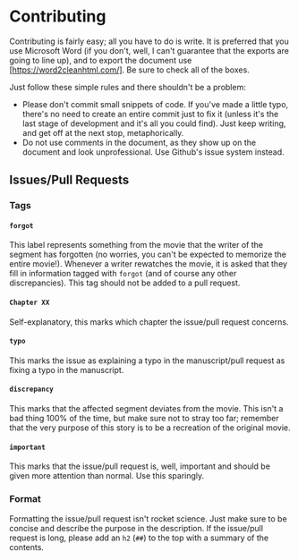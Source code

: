 # Contributing

Contributing is fairly easy; all you have to do is write. It is preferred that you use Microsoft Word (if you don't, well, I can't guarantee that the exports are going to line up), and to export the document use [https://word2cleanhtml.com/]. Be sure to check all of the boxes.

Just follow these simple rules and there shouldn't be a problem:

- Please don't commit small snippets of code. If you've made a little typo, there's no need to create an entire commit just to fix it (unless it's the last stage of development and it's all you could find). Just keep writing, and get off at the next stop, metaphorically.
- Do not use comments in the document, as they show up on the document and look unprofessional. Use Github's issue system instead.


## Issues/Pull Requests

### Tags


#### `forgot`

This label represents something from the movie that the writer of the segment has forgotten (no worries, you can't be expected to memorize the entire movie!). Whenever a writer rewatches the movie, it is asked that they fill in information tagged with `forgot` (and of course any other discrepancies). This tag should not be added to a pull request.

#### `Chapter XX`

Self-explanatory, this marks which chapter the issue/pull request concerns.

#### `typo`

This marks the issue as explaining a typo in the manuscript/pull request as fixing a typo in the manuscript.

#### `discrepancy`

This marks that the affected segment deviates from the movie. This isn't a bad thing 100% of the time, but make sure not to stray too far; remember that the very purpose of this story is to be a recreation of the original movie.

#### `important`

This marks that the issue/pull request is, well, important and should be given more attention than normal. Use this sparingly.

### Format

Formatting the issue/pull request isn't rocket science. Just make sure to be concise and describe the purpose in the description. If the issue/pull request is long, please add an `h2` (`##`) to the top with a summary of the contents.
